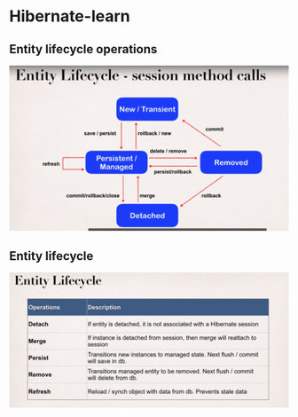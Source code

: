 # Hibernate-learn
## Entity lifecycle operations
![life cycle](src/main/resources/entitylifecyclevisualized.png)
## Entity lifecycle
![life cycle](src/main/resources/entitylifecycle.png)
